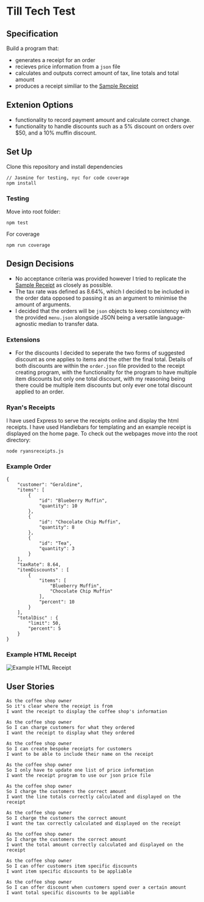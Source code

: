 # Till Tech Test

## Specification

Build a program that:
- generates a receipt for an order 
- recieves price information from a `json` file 
- calculates and outputs correct amount of tax, line totals and total amount
- produces a receipt similiar to the [Sample Receipt](public/img/receipt.jpg)

## Extenion Options

- functionality to record payment amount and calculate correct change.
- functionality to handle discounts such as a 5% discount on orders over $50, and a 10% muffin discount.


## Set Up

Clone this repository and install dependencies 
```
// Jasmine for testing, nyc for code coverage
npm install
```

### Testing

Move into root folder:
```
npm test
```
For coverage 
```
npm run coverage
```

## Design Decisions

- No acceptance criteria was provided however I tried to replicate the [Sample Receipt](public/img/receipt.jpg) as closely as possible.
- The tax rate was defined as 8.64%, which I decided to be included in the order data opposed to passing it as an argument to minimise the amount of arguments.
- I decided that the orders will be `json` objects to keep consistency with the provided `menu.json` alongside JSON being a versatile language-agnostic median to transfer data.

### Extensions

- For the discounts I decided to seperate the two forms of suggested discount as one applies to items and the other the final total. Details of both discounts are within the `order.json` file provided to the receipt creating program, with the functionality for the program to have multiple item discounts but only one total discount, with my reasoning being there could be multiple item discounts but only ever one total discount applied to an order.

### Ryan's Receipts
I have used Express to serve the receipts online and display the html receipts. I have used Handlebars for templating and an example receipt is displayed on the home page. To check out the webpages move into the root directory:
```
node ryansreceipts.js
```

### Example Order

```
{
    "customer": "Geraldine",
    "items": [
        {
            "id": "Blueberry Muffin",
            "quantity": 10 
        },
        {
            "id": "Chocolate Chip Muffin",
            "quantity": 8
        },
        {
            "id": "Tea",
            "quantity": 3
        }
    ],
    "taxRate": 8.64,
    "itemDiscounts" : [
        {
            "items": [
                "Blueberry Muffin",
                "Chocolate Chip Muffin"
            ],
            "percent": 10
        }
    ],
    "totalDisc" : {
        "limit": 50,
        "percent": 5
    }
}
```
### Example HTML Receipt
![Example HTML Receipt](https://raw.githubusercontent.com/rjkviegas/till-tech-test/main/public/img/htmlexamplereceipt.PNG)
## User Stories
```
As the coffee shop owner
So it's clear where the receipt is from
I want the receipt to display the coffee shop's information

As the coffee shop owner
So I can charge customers for what they ordered
I want the receipt to display what they ordered

As the coffee shop owner
So I can create bespoke receipts for customers
I want to be able to include their name on the receipt

As the coffee shop owner
So I only have to update one list of price information
I want the receipt program to use our json price file

As the coffee shop owner
So I charge the customers the correct amount
I want the line totals correctly calculated and displayed on the receipt

As the coffee shop owner
So I charge the customers the correct amount
I want the tax correctly calculated and displayed on the receipt

As the coffee shop owner
So I charge the customers the correct amount
I want the total amount correctly calculated and displayed on the receipt

As the coffee shop owner
So I can offer customers item specific discounts
I want item specific discounts to be appliable

As the coffee shop owner
So I can offer discount when customers spend over a certain amount
I want total specific discounts to be appliable
```
